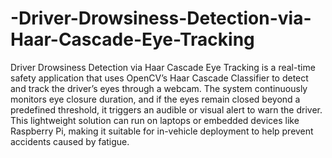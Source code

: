 # -Driver-Drowsiness-Detection-via-Haar-Cascade-Eye-Tracking
Driver Drowsiness Detection via Haar Cascade Eye Tracking is a real-time safety application that uses OpenCV’s Haar Cascade Classifier to detect and track the driver’s eyes through a webcam. The system continuously monitors eye closure duration, and if the eyes remain closed beyond a predefined threshold, it triggers an audible or visual alert to warn the driver. This lightweight solution can run on laptops or embedded devices like Raspberry Pi, making it suitable for in-vehicle deployment to help prevent accidents caused by fatigue.
